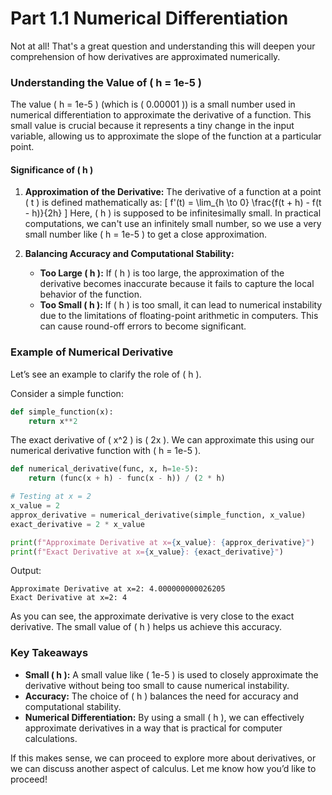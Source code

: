 # Part 1.1 Numerical Differentiation
Not at all! That's a great question and understanding this will deepen your comprehension of how derivatives are approximated numerically.

### Understanding the Value of \( h = 1e-5 \)

The value \( h = 1e-5 \) (which is \( 0.00001 \)) is a small number used in numerical differentiation to approximate the derivative of a function. This small value is crucial because it represents a tiny change in the input variable, allowing us to approximate the slope of the function at a particular point.

#### Significance of \( h \)
1. **Approximation of the Derivative:**
    The derivative of a function at a point \( t \) is defined mathematically as:
    \[
    f'(t) = \lim_{h \to 0} \frac{f(t + h) - f(t - h)}{2h}
    \]
    Here, \( h \) is supposed to be infinitesimally small. In practical computations, we can't use an infinitely small number, so we use a very small number like \( h = 1e-5 \) to get a close approximation.

2. **Balancing Accuracy and Computational Stability:**
    - **Too Large \( h \):** If \( h \) is too large, the approximation of the derivative becomes inaccurate because it fails to capture the local behavior of the function.
    - **Too Small \( h \):** If \( h \) is too small, it can lead to numerical instability due to the limitations of floating-point arithmetic in computers. This can cause round-off errors to become significant.

### Example of Numerical Derivative
Let’s see an example to clarify the role of \( h \).

Consider a simple function:
```python
def simple_function(x):
    return x**2
```

The exact derivative of \( x^2 \) is \( 2x \). We can approximate this using our numerical derivative function with \( h = 1e-5 \).

```python
def numerical_derivative(func, x, h=1e-5):
    return (func(x + h) - func(x - h)) / (2 * h)

# Testing at x = 2
x_value = 2
approx_derivative = numerical_derivative(simple_function, x_value)
exact_derivative = 2 * x_value

print(f"Approximate Derivative at x={x_value}: {approx_derivative}")
print(f"Exact Derivative at x={x_value}: {exact_derivative}")
```

Output:
```
Approximate Derivative at x=2: 4.000000000026205
Exact Derivative at x=2: 4
```

As you can see, the approximate derivative is very close to the exact derivative. The small value of \( h \) helps us achieve this accuracy.

### Key Takeaways
- **Small \( h \):** A small value like \( 1e-5 \) is used to closely approximate the derivative without being too small to cause numerical instability.
- **Accuracy:** The choice of \( h \) balances the need for accuracy and computational stability.
- **Numerical Differentiation:** By using a small \( h \), we can effectively approximate derivatives in a way that is practical for computer calculations.

If this makes sense, we can proceed to explore more about derivatives, or we can discuss another aspect of calculus. Let me know how you’d like to proceed!